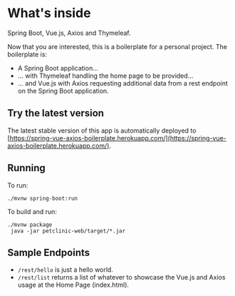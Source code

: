 # What's inside

Spring Boot, Vue.js, Axios and Thymeleaf.

Now that you are interested, this is a boilerplate for a personal project. The boilerplate is: 

- A Spring Boot application...
- ... with Thymeleaf handling the home page to be provided...
- ... and Vue.js with Axios requesting additional data from a rest endpoint on the Spring Boot application.

## Try the latest version
The latest stable version of this app is automatically deployed to [https://spring-vue-axios-boilerplate.herokuapp.com/](https://spring-vue-axios-boilerplate.herokuapp.com/).

## Running
To run: 
```
./mvnw spring-boot:run
```

To build and run:
```
./mvnw package
 java -jar petclinic-web/target/*.jar
```

## Sample Endpoints

- `/rest/hello` is just a hello world.
- `/rest/list` returns a list of whatever to showcase the Vue.js and Axios usage at the Home Page (index.html).
